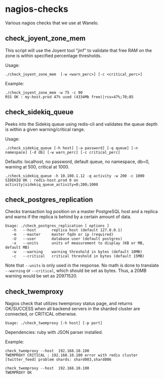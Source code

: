 nagios-checks
=============

Various nagios checks that we use at Wanelo.

check_joyent_zone_mem 
---------------------
This script will use the Joyent tool "jinf" to validate that free RAM on the zone is within specified percentage thresholds.

Usage: 
```
./check_joyent_zone_mem  [-w <warn_perc>] [-c <critical_perc>]
```

Example:
```
./check_joyent_zone_mem -w 75 -c 90 
RSS OK : my-host.prod 47% used (4334Mb free)|rss=47%;70;85
```

check_sidekiq_queue
-------------------
Peeks into the Sidekiq queue using redis-cli and validates the queue depth is within a given warning/critical range.

Usage: 
```
./check_sidekiq_queue [-h host] [-a password] [-q queue] [-n namespace] [-d db] [-w warn_perc] [-c critical_perc]
```

Defaults: localhost, no password, default queue, no namespace, db=0, warning at 500, critical at 1000.

```
./check_sidekiq_queue -h 10.100.1.12 -q activity -w 200 -c 1000
SIDEKIQ OK : redis-host.prod 0 on activity|sidekiq_queue_activity=0;200;1000
```

check_postgres_replication
--------------------------
Checks transaction log position on a master PostgreSQL host and a replica and warns if the replica
is behind by a certain amount of data.

```
Usage: ./check_postgres_replication [ options ]
   -h   --host       replica host (default 127.0.0.1)
   -m   --master     master fqdn or ip (required)
   -U   --user       database user (default postgres)
   -x   --units      units of measurement to display (KB or MB, default MB)
   -w   --warning    warning threshold in bytes (default 10MB)
   -c   --critical   critical threshold in bytes (default 15MB)
```

Note that `--units` is only used in the response. No math is done to translate `--warning` or `--critical`,
which should be set as bytes. Thus, a 20MB warning would be set as 20971520.

check_twemproxy
---------------
Nagios check that utilizes twemproxy status page, and returns OK/SUCCESS when all backend servers
in the sharded cluster are connected, or CRITICAL otherwise.

```
Usage: ./check_twemproxy [-h host] [-p port]
```

Dependencies: ruby with JSON parser installed.

Example:

```
check_twemproxy --host  192.168.10.100
TWEMPROXY CRITICAL : 192.168.10.100 error with redis cluster [twitter_feed] problem shards: shard003,shard006
```

```
check_twemproxy --host  192.168.10.100
TWEMPROXY OK
```

